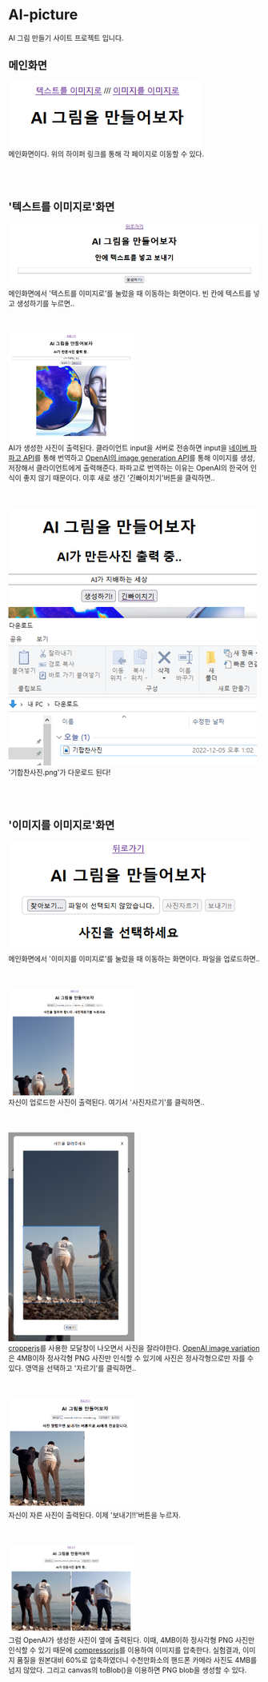 # AI-picture
AI 그림 만들기 사이트 프로젝트 입니다.

## 메인화면
![index](readme_images/index.PNG)<br>
메인화면이다. 위의 하이퍼 링크를 통해 각 페이지로 이동할 수 있다.<br><br><br><br>

## '텍스트를 이미지로'화면
![text2img](readme_images/text2img.PNG)<br>
메인화면에서 '텍스트를 이미지로'를 눌렀을 때 이동하는 화면이다. 빈 칸에 텍스트를 넣고 생성하기를 누르면..<br><br><br><br>
<img src="readme_images/text2img_result.PNG" width='50%' height='50%'><br>
AI가 생성한 사진이 출력된다. 클라이언트 input을 서버로 전송하면 input을 [네이버 파파고 API](https://developers.naver.com/docs/papago/papago-nmt-overview.md)를 통해 번역하고 [OpenAI의 image generation API](https://beta.openai.com/docs/api-reference/images/create)를 통해 이미지를 생성, 저장해서 클라이언트에게 출력해준다. 파파고로 번역하는 이유는 OpenAI의 한국어 인식이 좋지 않기 때문이다. 이후 새로 생긴 '긴빠이치기'버튼을 클릭하면..<br><br><br><br>
![text2img_download](readme_images/text2img_download.PNG)<br>
'기합찬사진.png'가 다운로드 된다!<br><br><br><br>

## '이미지를 이미지로'화면
![img2img](readme_images/img2img.PNG)<br>
메인화면에서 '이미지를 이미지로'를 눌렀을 때 이동하는 화면이다. 파일을 업로드하면..<br><br><br><br>
<img src="readme_images/img2img_upload.PNG" width='50%' height='50%'><br>
자신이 업로드한 사진이 출력된다. 여기서 '사진자르기'를 클릭하면..<br><br><br><br>
<img src="readme_images/img2img_modal.PNG" width='50%' height='50%'><br>
[cropperjs](https://github.com/fengyuanchen/cropperjs)를 사용한 모달창이 나오면서 사진을 잘라야한다. [OpenAI image variation](https://beta.openai.com/docs/api-reference/images/create-variation)은 4MB이하 정사각형 PNG 사진만 인식할 수 있기에 사진은 정사각형으로만 자를 수 있다. 영역을 선택하고 '자르기'를 클릭하면..<br><br><br><br>
<img src="readme_images/img2img_cropped.PNG" width='50%' height='50%'><br>
자신이 자른 사진이 출력된다. 이제 '보내기!!'버튼을 누르자.<br><br><br><br>
<img src="readme_images/img2img_result.PNG" width='50%' height='50%'><br>
그럼 OpenAI가 생성한 사진이 옆에 출력된다. 이때, 4MB이하 정사각형 PNG 사진만 인식할 수 있기 때문에 [compressorjs](https://github.com/fengyuanchen/compressorjs)를 이용하여 이미지를 압축한다. 실험결과, 이미지 품질을 원본대비 60%로 압축하였더니 수천만화소의 핸드폰 카메라 사진도 4MB를 넘지 않았다. 그리고 canvas의 toBlob()을 이용하면 PNG blob을 생성할 수 있다.<br><br><br><br>
